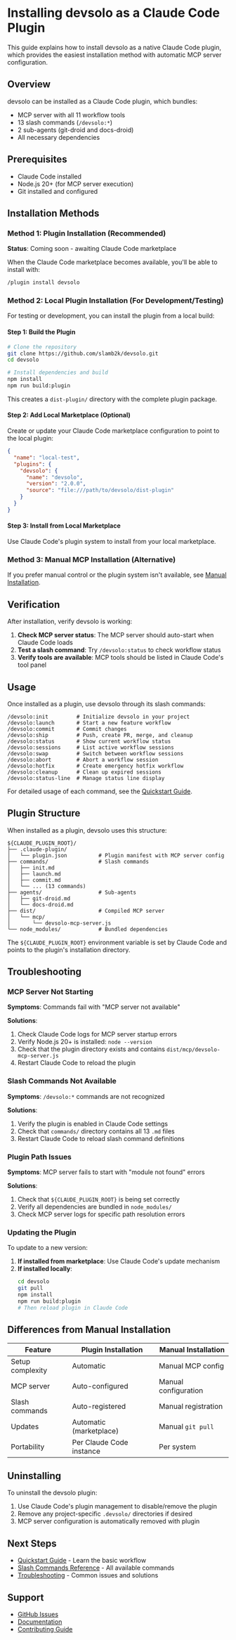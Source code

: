 # Installing devsolo as a Claude Code Plugin

This guide explains how to install devsolo as a native Claude Code plugin, which provides the easiest installation method with automatic MCP server configuration.

## Overview

devsolo can be installed as a Claude Code plugin, which bundles:
- MCP server with all 11 workflow tools
- 13 slash commands (`/devsolo:*`)
- 2 sub-agents (git-droid and docs-droid)
- All necessary dependencies

## Prerequisites

- Claude Code installed
- Node.js 20+ (for MCP server execution)
- Git installed and configured

## Installation Methods

### Method 1: Plugin Installation (Recommended)

**Status**: Coming soon - awaiting Claude Code marketplace

When the Claude Code marketplace becomes available, you'll be able to install with:

```bash
/plugin install devsolo
```

### Method 2: Local Plugin Installation (For Development/Testing)

For testing or development, you can install the plugin from a local build:

#### Step 1: Build the Plugin

```bash
# Clone the repository
git clone https://github.com/slamb2k/devsolo.git
cd devsolo

# Install dependencies and build
npm install
npm run build:plugin
```

This creates a `dist-plugin/` directory with the complete plugin package.

#### Step 2: Add Local Marketplace (Optional)

Create or update your Claude Code marketplace configuration to point to the local plugin:

```json
{
  "name": "local-test",
  "plugins": {
    "devsolo": {
      "name": "devsolo",
      "version": "2.0.0",
      "source": "file:///path/to/devsolo/dist-plugin"
    }
  }
}
```

#### Step 3: Install from Local Marketplace

Use Claude Code's plugin system to install from your local marketplace.

### Method 3: Manual MCP Installation (Alternative)

If you prefer manual control or the plugin system isn't available, see [Manual Installation](./installation.md).

## Verification

After installation, verify devsolo is working:

1. **Check MCP server status**: The MCP server should auto-start when Claude Code loads
2. **Test a slash command**: Try `/devsolo:status` to check workflow status
3. **Verify tools are available**: MCP tools should be listed in Claude Code's tool panel

## Usage

Once installed as a plugin, use devsolo through its slash commands:

```
/devsolo:init         # Initialize devsolo in your project
/devsolo:launch       # Start a new feature workflow
/devsolo:commit       # Commit changes
/devsolo:ship         # Push, create PR, merge, and cleanup
/devsolo:status       # Show current workflow status
/devsolo:sessions     # List active workflow sessions
/devsolo:swap         # Switch between workflow sessions
/devsolo:abort        # Abort a workflow session
/devsolo:hotfix       # Create emergency hotfix workflow
/devsolo:cleanup      # Clean up expired sessions
/devsolo:status-line  # Manage status line display
```

For detailed usage of each command, see the [Quickstart Guide](./quickstart.md).

## Plugin Structure

When installed as a plugin, devsolo uses this structure:

```
${CLAUDE_PLUGIN_ROOT}/
├── .claude-plugin/
│   └── plugin.json          # Plugin manifest with MCP server config
├── commands/                # Slash commands
│   ├── init.md
│   ├── launch.md
│   ├── commit.md
│   └── ... (13 commands)
├── agents/                  # Sub-agents
│   ├── git-droid.md
│   └── docs-droid.md
├── dist/                    # Compiled MCP server
│   └── mcp/
│       └── devsolo-mcp-server.js
└── node_modules/            # Bundled dependencies
```

The `${CLAUDE_PLUGIN_ROOT}` environment variable is set by Claude Code and points to the plugin's installation directory.

## Troubleshooting

### MCP Server Not Starting

**Symptoms**: Commands fail with "MCP server not available"

**Solutions**:
1. Check Claude Code logs for MCP server startup errors
2. Verify Node.js 20+ is installed: `node --version`
3. Check that the plugin directory exists and contains `dist/mcp/devsolo-mcp-server.js`
4. Restart Claude Code to reload the plugin

### Slash Commands Not Available

**Symptoms**: `/devsolo:*` commands are not recognized

**Solutions**:
1. Verify the plugin is enabled in Claude Code settings
2. Check that `commands/` directory contains all 13 `.md` files
3. Restart Claude Code to reload slash command definitions

### Plugin Path Issues

**Symptoms**: MCP server fails to start with "module not found" errors

**Solutions**:
1. Check that `${CLAUDE_PLUGIN_ROOT}` is being set correctly
2. Verify all dependencies are bundled in `node_modules/`
3. Check MCP server logs for specific path resolution errors

### Updating the Plugin

To update to a new version:

1. **If installed from marketplace**: Use Claude Code's update mechanism
2. **If installed locally**:
   ```bash
   cd devsolo
   git pull
   npm install
   npm run build:plugin
   # Then reload plugin in Claude Code
   ```

## Differences from Manual Installation

| Feature | Plugin Installation | Manual Installation |
|---------|-------------------|---------------------|
| Setup complexity | Automatic | Manual MCP config |
| MCP server | Auto-configured | Manual configuration |
| Slash commands | Auto-registered | Manual registration |
| Updates | Automatic (marketplace) | Manual `git pull` |
| Portability | Per Claude Code instance | Per system |

## Uninstalling

To uninstall the devsolo plugin:

1. Use Claude Code's plugin management to disable/remove the plugin
2. Remove any project-specific `.devsolo/` directories if desired
3. MCP server configuration is automatically removed with plugin

## Next Steps

- [Quickstart Guide](./quickstart.md) - Learn the basic workflow
- [Slash Commands Reference](../reference/slash-commands.md) - All available commands
- [Troubleshooting](./troubleshooting.md) - Common issues and solutions

## Support

- [GitHub Issues](https://github.com/slamb2k/devsolo/issues)
- [Documentation](https://github.com/slamb2k/devsolo/tree/main/docs)
- [Contributing Guide](../../CONTRIBUTING.md)
